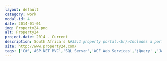 ```yaml
---
layout: default
category: work
modal-id: 4
date: 2014-01-01
img: Property24.png
alt: Property24
project-date: 2014 - Current
description: South Africa's &#35;1 property portal.<br/>Includes a portal to display listings for end users, and a backend admin system for agents to manage listings.
site: http://www.property24.com/
tags: ['C#','ASP.NET MVC','SQL Server','WCF Web Services','jQuery' ,'JavaScript','Bootstrap LESS']
---
```

